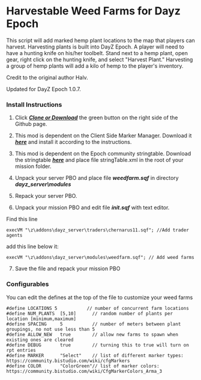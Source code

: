 Harvestable Weed Farms for Dayz Epoch
==============

This script will add marked hemp plant locations to the map that players can harvest. Harvesting plants is built into DayZ Epoch. A player will need to have a hunting knife on his/her toolbelt. Stand next to a hemp plant, open gear, right click on the hunting knife, and select "Harvest Plant." Harvesting a group of hemp plants will add a kilo of hemp to the player's inventory.

Credit to the original author Halv.

Updated for DayZ Epoch 1.0.7.

### Install Instructions

1. Click ***[Clone or Download](https://github.com/worldwidesorrow/Harvestable-Weed-Farms/archive/master.zip)*** the green button on the right side of the Github page.

2. This mod is dependent on the Client Side Marker Manager. Download it ***[here](https://github.com/worldwidesorrow/Client-Side-Marker-Manager/)*** and install it according to the instructions.

3. This mod is dependent on the Epoch community stringtable. Download the stringtable ***[here](https://github.com/oiad/communityLocalizations/)*** and place file stringTable.xml in the root of your mission folder.
	
4. Unpack your server PBO and place file ***weedfarm.sqf*** in directory ***dayz_server\modules***

5. Repack your server PBO.

6. Unpack your mission PBO and edit file ***init.sqf*** with text editor.

Find this line

  ```sqf
  execVM "\z\addons\dayz_server\traders\chernarus11.sqf"; //Add trader agents
  ```
  add this line below it:
  
  ```sqf
  execVM "\z\addons\dayz_server\modules\weedfarm.sqf"; // Add weed farms
  ```

7. Save the file and repack your mission PBO

### Configurables

You can edit the defines at the top of the file to customize your weed farms

  ```sqf
  #define LOCATIONS	5			// number of concurrent farm locations
#define NUM_PLANTS	[5,10]		// random number of plants per location [minimum,maximum]
#define SPACING		5			// number of meters between plant groupings, no not use less than 5
#define ALLOW_NEW	true		// allow new farms to spawn when existing ones are cleared
#define DEBUG		true		// turning this to true will turn on rpt entries
#define MARKER		"Select"	// list of different marker types: https://community.bistudio.com/wiki/cfgMarkers
#define COLOR		"ColorGreen"// list of marker colors: https://community.bistudio.com/wiki/CfgMarkerColors_Arma_3
```


